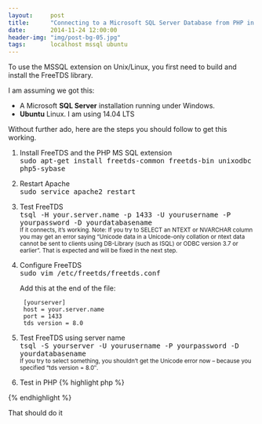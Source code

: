 ```yaml
---
layout:     post
title:      "Connecting to a Microsoft SQL Server Database from PHP in Ubuntu"
date:       2014-11-24 12:00:00
header-img: "img/post-bg-05.jpg"
tags:       localhost mssql ubuntu
---
```


To use the MSSQL extension on Unix/Linux, you first need to build and install the FreeTDS library.

I am assuming we got this:
- A Microsoft **SQL Server** installation running under Windows.
- **Ubuntu** Linux. I am using 14.04 LTS

Without further ado, here are the steps you should follow to get this working.

1. Install FreeTDS and the PHP MS SQL extension<br/>
<kbd>sudo apt-get install freetds-common freetds-bin unixodbc php5-sybase</kbd>

2. Restart Apache<br/>
<kbd>sudo service apache2 restart</kbd>

3. Test FreeTDS<br/>
<kbd>tsql -H your.server.name -p 1433 -U yourusername -P yourpassword -D yourdatabasename</kbd><br/>
<small>If it connects, it’s working. Note: If you try to SELECT an NTEXT or NVARCHAR column you may get an error saying “Unicode data in a Unicode-only collation or ntext data cannot be sent to clients using DB-Library (such as ISQL) or ODBC version 3.7 or earlier”. That is expected and will be fixed in the next step.</small>

4. Configure FreeTDS<br/>
<kbd>sudo vim /etc/freetds/freetds.conf</kbd>

    Add this at the end of the file:

        [yourserver]
        host = your.server.name
        port = 1433
        tds version = 8.0

5. Test FreeTDS using server name<br/>
<kbd>tsql -S yourserver -U yourusername -P yourpassword -D yourdatabasename</kbd><br/>
<small>If you try to select something, you shouldn’t get the Unicode error now – because you specified “tds version = 8.0″.</small>

6. Test in PHP
{% highlight php %}       
<?php
  $link = mssql_connect('yourserver', 'yourusername', 'yourpassword');
  if (!$link)
    die('Unable to connect!');
  if (!mssql_select_db('yourdatabasename', $link))
    die('Unable to select database!');
  $result = mssql_query('SELECT * FROM yourtable');
  while ($row = mssql_fetch_array($result)) {
    var_dump($row);
  }
  mssql_free_result($result);
?>
{% endhighlight %}


That should do it
